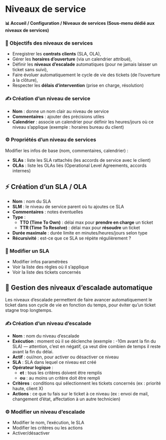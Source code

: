 # Niveaux de service

**📊 Accueil / Configuration / Niveaux de services (Sous-menu dédié aux niveaux de services)**

### **🎯 Objectifs des niveaux de services**

- Enregistrer les **contrats clients** (SLA, OLA),
- Gérer les **horaires d’ouverture** (via un calendrier attribué),
- Définir les **niveaux d’escalade** automatiques (pour ne jamais laisser un ticket sans suivi),
- Faire évoluer automatiquement le cycle de vie des tickets (de l’ouverture à la clôture),
- Respecter les **délais d’intervention** (prise en charge, résolution)

### **✍️ Création d’un niveau de service**

- **Nom** : donne un nom clair au niveau de service
- **Commentaires** : ajouter des précisions utiles
- **Calendrier** : associe un calendrier pour définir les heures/jours où ce niveau s’applique (exemple : horaires bureau du client)

### **⚙️ Propriétés d’un niveau de services**

Modifier les infos de base (nom, commentaires, calendrier) : 
  - **SLAs** : liste les SLA rattachés (les accords de service avec le client)
  - **OLAs** : liste les OLAs liés (Operational Level Agreements, accords internes)

## **⚡ Création d’un SLA / OLA**

- **Nom** : nom du SLA
- **SLM** : le niveau de service parent où tu ajoutes ce SLA
- **Commentaires** : notes éventuelles
- **Type** :
  - **TTO (Time To Own)** : délai max pour **prendre en charge** un ticket
  - **TTR (Time To Resolve)** : délai max pour **résoudre** un ticket
- **Durée maximale** : durée limite en minutes/heures/jours selon type
- **Récursivité** : est-ce que ce SLA se répète régulièrement ?

### **🔁 Modifier un SLA**

- Modifier infos paramétrées
- Voir la liste des règles où il s’applique
- Voir la liste des tickets concernés

## **🚨 Gestion des niveaux d’escalade automatique**

Les niveaux d’escalade permettent de faire avancer automatiquement le ticket dans son cycle de vie en fonction du temps, pour éviter qu’un ticket stagne trop longtemps.

### **✍️ Création d’un niveau d’escalade**

- **Nom** : nom du niveau d’escalade
- **Exécution** : moment où il se déclenche (exemple : -10m avant la fin du SLA) — attention, c’est en négatif, ça veut dire combien de temps il reste avant la fin du délai.
- **Actif** : oui/non, pour activer ou désactiver ce niveau
- **SLA** : SLA dans lequel ce niveau est créé
- **Opérateur logique** :
  - **et** : tous les critères doivent être remplis
  - **ou** : au moins un critère doit être rempli
- **Critères** : conditions qui sélectionnent les tickets concernés (ex : priorité haute, client X)
- **Actions** : ce que tu fais sur le ticket à ce niveau (ex : envoi de mail, changement d’état, affectation à un autre technicien)

### **⚙️ Modifier un niveau d’escalade**

- Modifier le nom, l’exécution, le SLA
- Modifier les critères ou les actions
- Activer/désactiver


